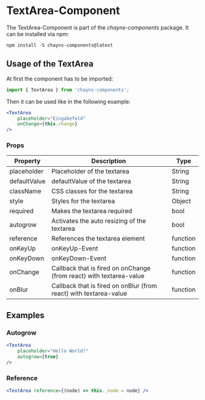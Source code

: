 # TextArea-Component #
The TextArea-Component is part of the *chayns-components* package. It can be installed via npm:

    npm install -S chayns-components@latest


## Usage of the TextArea ##
At first the component has to be imported:

```jsx
import { TextArea } from 'chayns-components';
```

Then it can be used like in the following example:
```jsx
<TextArea
    placeholder="Eingabefeld"
    onChange={this.change}
/>
```

### Props ###

| Property   | Description                                                                            | Type     |
|------------|----------------------------------------------------------------------------------------|----------|
| placeholder  | Placeholder of the textarea                                                          | String   |
| defaultValue | defaultValue of the textarea                                                         | String   |
| className    | CSS classes for the textarea                                                         | String   |
| style        | Styles for the textarea                                                              | Object   |
| required     | Makes the textarea required                                                          | bool     |
| autogrow     | Activates the auto resizing of the textarea                                          | bool     |
| reference    | References the textarea element                                                      | function |
| onKeyUp      | onKeyUp-Event                                                                        | function |
| onKeyDown    | onKeyDown-Event                                                                      | function |
| onChange     | Callback that is fired on onChange (from react) with textarea-value                  | function |
| onBlur       | Callback that is fired on onBlur (from react) with textarea-value                    | function |


## Examples ##

### Autogrow ###
```jsx
<TextArea
    placeholder="Hello World!"
    autogrow={true}
/>
```

### Reference ###
```jsx
<TextArea reference={(node) => this._node = node} />
```
